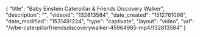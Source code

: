 {
    "title": "Baby Einstein Caterpillar & Friends Discovery Walker",
    "description": "",
    "videoid": "132813584",
    "date_created": "1512761098",
    "date_modified": "1531491224",
    "type": "captivate",
    "layout": "video",
    "url": "\/v\/be-caterpillarfriendsdiscoverywalker-45964985-mp4\/132813584"
}